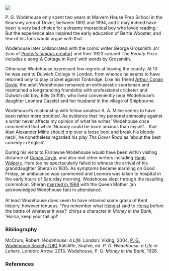 <a href="https://juncture-digital.org"><img src="https://juncture-digital.org/images/ve-button.png"></a>

<param ve-config title="P.G. Wodehouse (1881-1975)" author="Professor Carolyn Oulton" layout="vtl" 
banner="/images/banners/19c.jpg">

<param ve-entity eid="Q6382264" aliases="Kearsney">
<param ve-entity eid="Q179224" aliases="Dover">
<param ve-entity eid="Q936183" aliases="Tonbridge">
<param ve-entity eid="Q2695776" aliases="Shipbourne">

P. G. Wodehouse only spent two years at Malvern House Prep School in the Kearsney area of Dover, between 1892 and 1994, and it may indeed have been ‘a very bad choice for a dreamy impractical boy who loved reading.’   But the experience also inspired the early education of Bertie Wooster, and few of his fans would argue with that. 
<param ve-image url="https://upload.wikimedia.org/wikipedia/commons/c/c8/PGWodehouse.jpg" label="P.G. Wodehouse c.1904" attribution="The American Legion Weekly Volume 1, No. 17, 24 October 1919, p. 21.">

Wodehouse later collaborated with the comic writer George Grossmith Jnr (son of [Pooter’s famous creator](/19c/19c-grossmith-biography)) and their 1923 cabaret _The Beauty Prize_ includes a song ‘A Cottage in Kent’ with words by Grossmith.

Otherwise Wodehouse expressed few regrets at leaving the county. At 13 he was sent to Dulwich College in London, from whence he seems to have returned only to play cricket against Tonbridge. Like his friend [Arthur Conan Doyle](/19c/19c-conan-doyle), the adult Wodehouse remained an enthusiastic sportsman and maintained a longstanding friendship with professional cricketer and Dulwich old boy, Billy Griffith, who lived conveniently near Wodehouse’s daughter Leonora Cazelet and her husband in the village of Shipbourne. 

Wodehouse’s relationship with fellow amateur A. A. Milne seems to have been rather more troubled. As evidence that ‘my personal animosity against a writer never affects my opinion of what he writes’ Wodehouse once commented that while ‘Nobody could be more anxious than myself… that Alan Alexander Milne should trip over a loose boot and break his bloody neck’, he nonetheless regarded his play _The Dover Road_ as ‘about the best comedy in English’. 

During his visits to Fairlawne Wodehouse would have been within visiting distance of [Conan Doyle](/19c/19c-conan-doyle), and also met other writers including [Hugh Walpole]( /19c/19c-walpole-biography).  Here too he spectacularly failed to witness the arrival of his granddaughter Sheran in 1935. As symptoms became alarming on Good Friday, an ambulance was summoned and Leonora was taken to hospital in the early hours of Saturday morning. Wodehouse slept through the resulting commotion.  Sheran [married in 1968](https://www.youtube.com/watch?v=AVZ-sfRjwxw) with the Queen Mother (an acknowledged Wodehouse fan) in attendance.
<br><br>
At least Wodehouse does seem to have retained some grasp of Kent history, however tenuous. ‘You remember what [Hengist](/medieval/hengestandhorsa) said to [Horsa](/medieval/hengestandhorsa) before the battle of whatever it was?’ chirps a character in _Money in the Bank_, ‘Horsa, keep your tail up!'

### Bibliography 
McCrum, Robert. _Wodehouse: a Life_. London: Viking, 2004.
[P. G. Wodehouse Society (UK)]( https://www.pgwodehousesociety.org.uk/)
Ratcliffe, Sophie, ed. _P. G. Wodehouse: a Life in Letters_. London: Arrow, 2013.
Wodehouse, P. G. _Money in the Bank_, 1928.

### References
[^ref1]: McCrum 24.
[^ref2]: To Denis Mackail 27 November 1945. Ratcliffe 375-6.
[^ref3]: Ratcliffe 325.
[^ref4]: Letter to Olive Grills 26 April 1934. Ratcliffe 244-245. 
